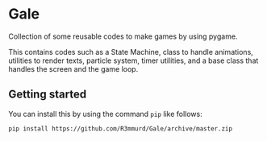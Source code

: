 # Gale

Collection of some reusable codes to make games by using pygame.

This contains codes such as a State Machine, class to handle animations,
utilities to render texts, particle system, timer utilities, and a
base class that handles the screen and the game loop.

## Getting started

You can install this by using the command `pip` like follows:

```bash
pip install https://github.com/R3mmurd/Gale/archive/master.zip
```
